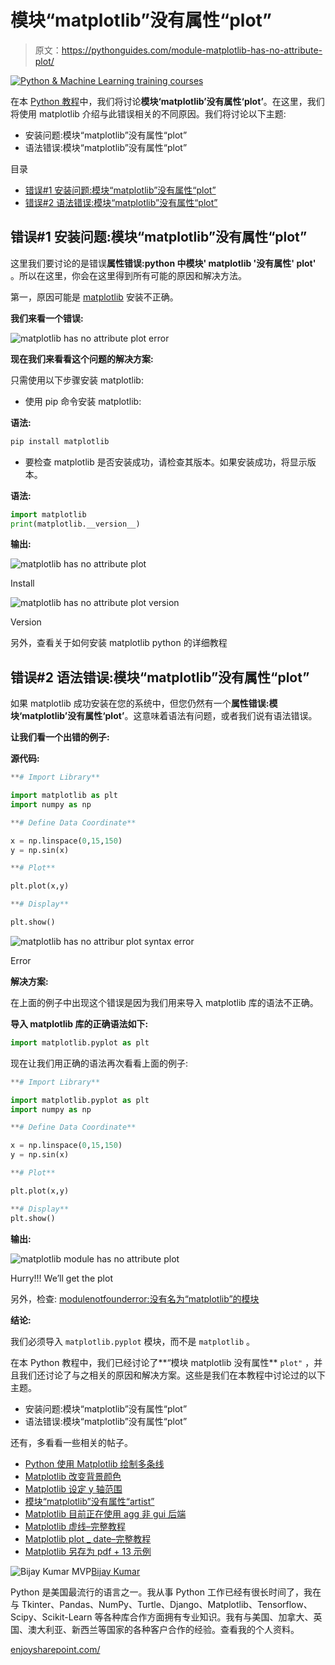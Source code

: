 # 模块“matplotlib”没有属性“plot”

> 原文：<https://pythonguides.com/module-matplotlib-has-no-attribute-plot/>

[![Python & Machine Learning training courses](img/49ec9c6da89a04c9f45bab643f8c765c.png)](https://sharepointsky.teachable.com/p/python-and-machine-learning-training-course)

在本 [Python 教程](https://pythonguides.com/learn-python/)中，我们将讨论**模块‘matplotlib’没有属性‘plot’**。在这里，我们将使用 matplotlib 介绍与此错误相关的不同原因。我们将讨论以下主题:

*   安装问题:模块“matplotlib”没有属性“plot”
*   语法错误:模块“matplotlib”没有属性“plot”

目录

[](#)

*   [错误#1 安装问题:模块“matplotlib”没有属性“plot”](#Error1_Installation_Issue_module_matplotlib_has_no_attribute_plot "Error#1 Installation Issue: module ‘matplotlib’ has no attribute ‘plot’")
*   [错误#2 语法错误:模块“matplotlib”没有属性“plot”](#Error2_Syntax_Error_module_matplotlib_has_no_attribute_plot "Error#2 Syntax Error: module ‘matplotlib’ has no attribute ‘plot’ ")

## 错误#1 安装问题:模块“matplotlib”没有属性“plot”

这里我们要讨论的是错误**属性错误:python 中模块' matplotlib '没有属性' plot'** 。所以在这里，你会在这里得到所有可能的原因和解决方法。

第一，原因可能是 [matplotlib](https://pythonguides.com/what-is-matplotlib/) 安装不正确。

**我们来看一个错误:**

![matplotlib has no attribute plot error](img/3715e3482b8d864de01657b00c89544d.png "matplotlib has no attribute plot error")

**现在我们来看看这个问题的解决方案:**

只需使用以下步骤安装 matplotlib:

*   使用 pip 命令安装 matplotlib:

**语法:**

```py
pip install matplotlib
```

*   要检查 matplotlib 是否安装成功，请检查其版本。如果安装成功，将显示版本。

**语法:**

```py
import matplotlib
print(matplotlib.__version__)
```

**输出:**

![matplotlib has no attribute plot](img/4e2e4345cb152db4e17bb851bd2127c5.png "matplotlib has no attribute plot")

Install

![matplotlib has no attribute plot version](img/eee849a85dba4fc44241c51cd2a8082d.png "matplotlib has no attribute plot version")

Version

另外，查看关于如何安装 matplotlib python 的详细教程

## 错误#2 语法错误:模块“matplotlib”没有属性“plot”

如果 matplotlib 成功安装在您的系统中，但您仍然有一个**属性错误:模块‘matplotlib’没有属性‘plot’**。这意味着语法有问题，或者我们说有语法错误。

**让我们看一个出错的例子:**

**源代码:**

```py
**# Import Library**

import matplotlib as plt
import numpy as np

**# Define Data Coordinate**

x = np.linspace(0,15,150)
y = np.sin(x)

**# Plot**

plt.plot(x,y)

**# Display**

plt.show()
```

![matplotlib has no attribur plot syntax error](img/db54421759337517ee79ca442186190e.png "matplotlib has no attribur plot syntax error")

Error

**解决方案:**

在上面的例子中出现这个错误是因为我们用来导入 matplotlib 库的语法不正确。

**导入 matplotlib 库的正确语法如下:**

```py
import matplotlib.pyplot as plt
```

现在让我们用正确的语法再次看看上面的例子:

```py
**# Import Library**

import matplotlib.pyplot as plt
import numpy as np

**# Define Data Coordinate**

x = np.linspace(0,15,150)
y = np.sin(x)

**# Plot**

plt.plot(x,y)

**# Display** 
plt.show()
```

**输出:**

![matplotlib module has no attribute plot](img/a0510b70053f3e51f740b69e9958f9ae.png "matplotlib module has no attribute plot")

Hurry!!! We’ll get the plot

另外，检查: [modulenotfounderror:没有名为“matplotlib”的模块](https://pythonguides.com/no-module-named-matplotlib/)

**结论:**

我们必须导入 `matplotlib.pyplot` 模块，而不是 `matplotlib` 。

在本 Python 教程中，我们已经讨论了**“模块 matplotlib 没有属性** `plot"` ，并且我们还讨论了与之相关的原因和解决方案。这些是我们在本教程中讨论过的以下主题。

*   安装问题:模块“matplotlib”没有属性“plot”
*   语法错误:模块“matplotlib”没有属性“plot”

还有，多看看一些相关的帖子。

*   [Python 使用 Matplotlib 绘制多条线](https://pythonguides.com/python-plot-multiple-lines/)
*   [Matplotlib 改变背景颜色](https://pythonguides.com/matplotlib-change-background-color/)
*   [Matplotlib 设定 y 轴范围](https://pythonguides.com/matplotlib-set-y-axis-range/)
*   [模块“matplotlib”没有属性“artist”](https://pythonguides.com/module-matplotlib-has-no-attribute-artist/)
*   [Matplotlib 目前正在使用 agg 非 gui 后端](https://pythonguides.com/matplotlib-is-currently-using-agg-a-non-gui-backend/)
*   [Matplotlib 虚线–完整教程](https://pythonguides.com/matplotlib-dashed-line/)
*   [Matplotlib plot _ date–完整教程](https://pythonguides.com/matplotlib-plot-date/)
*   [Matplotlib 另存为 pdf + 13 示例](https://pythonguides.com/matplotlib-save-as-pdf/)

![Bijay Kumar MVP](img/9cb1c9117bcc4bbbaba71db8d37d76ef.png "Bijay Kumar MVP")[Bijay Kumar](https://pythonguides.com/author/fewlines4biju/)

Python 是美国最流行的语言之一。我从事 Python 工作已经有很长时间了，我在与 Tkinter、Pandas、NumPy、Turtle、Django、Matplotlib、Tensorflow、Scipy、Scikit-Learn 等各种库合作方面拥有专业知识。我有与美国、加拿大、英国、澳大利亚、新西兰等国家的各种客户合作的经验。查看我的个人资料。

[enjoysharepoint.com/](https://enjoysharepoint.com/)[](https://www.facebook.com/fewlines4biju "Facebook")[](https://www.linkedin.com/in/fewlines4biju/ "Linkedin")[](https://twitter.com/fewlines4biju "Twitter")